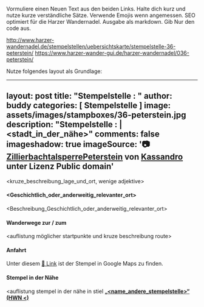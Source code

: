 Vormuliere einen Neuen Text aus den beiden Links. 
Halte dich kurz und nutze kurze verständliche Sätze. Verwende Emojis wenn angemessen.
SEO optimiert für die Harzer Wandernadel.
Ausgabe als markdown. Gib Nur den code aus.

http://www.harzer-wandernadel.de/stempelstellen/uebersichtskarte/stempelstelle-36-peterstein/
https://www.harzer-wander-gui.de/harzer-wandernadel/036-peterstein/

Nutze folgendes layout als Grundlage:

---
layout: post
title:  "Stempelstelle <nummer>: <name>"
author: buddy
categories: [ Stempelstelle ]
image: assets/images/stampboxes/36-peterstein.jpg
description: "Stempelstelle <nummer>: <name> | <stadt_in_der_nähe>"
comments: false
imageshadow: true
imageSource: '📷 [ZillierbachtalsperrePeterstein](https://commons.wikimedia.org/wiki/File:ZillierbachtalsperrePeterstein.jpg) von <a href="https://de.wikipedia.org/wiki/Benutzer:Kassandro" class="extiw" title="de:Benutzer:Kassandro">Kassandro</a> unter Lizenz Public domain'
---

<kruze_beschreibung_lage_und_ort, wenige adjektive>



#### <Geschichtlich_oder_anderweitig_relevanter_ort>

<Beschreibung_Geschichtlich_oder_anderweitig_relevanter_ort>

#### Wanderwege zur / zum <namen>

<auflistung möglicher startpunkte und kruze beschreibung route>

#### Anfahrt

Unter diesem [📍 Link](https://www.google.com/maps/dir/?api=1&origin=&destination=<Latitude>%2C%20<Longitude>) ist der Stempel in Google Maps zu finden.

#### Stempel in der Nähe
<auflistung stempel in der nähe in stiel [**„<name_andere_stempelstelle>“ (HWN <)**](/stempelstelle-<nummer>-<name_snail_case>)